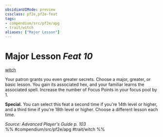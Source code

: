 ```yaml
---
obsidianUIMode: preview
cssclass: pf2e,pf2e-feat
tags:
- compendium/src/pf2e/apg
- trait/witch
aliases: ["Major Lesson"]
---
```

# Major Lesson  *Feat 10*  
[witch](Reference/Rules/Traits/witch-apg.md "Witch Class Trait")  


Your patron grants you even greater secrets. Choose a major, greater, or basic lesson. You gain its associated hex, and your familiar learns the associated spell. Increase the number of Focus Points in your focus pool by 1.

**Special.** You can select this feat a second time if you're 14th level or higher, and a third time if you're 18th level or higher. Choose a different lesson each time.

*Source: Advanced Player's Guide p. 103*  
%% #compendium/src/pf2e/apg #trait/witch %%